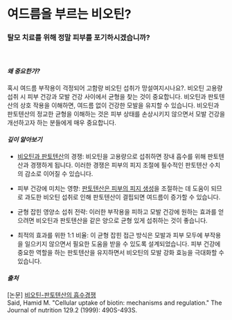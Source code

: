 # 여드름을 부르는 비오틴? 

### 탈모 치료를 위해 정말 피부를 포기하시겠습니까?　   
　    
#### ***왜 중요한가?***  
혹시 여드름 부작용이 걱정되어 고함량 비오틴 섭취가 망설여지시나요?. 비오틴 고용량 섭취 시 피부 건강과 모발 건강 사이에서 균형을 찾는 것이 중요합니다. 비오틴과 판토텐산의 상호 작용을 이해하면, 여드름 없이 건강한 모발을 유지할 수 있습니다. 비오틴과 판토텐산의 정교한 균형을 이해하는 것은 피부 상태를 손상시키지 않으면서 모발 건강을 개선하고자 하는 분들에게 매우 중요합니다.  
  
#### ***깊이 알아보기***  

 - [비오틴과 판토텐산](/m04/m0407/m040708)의 경쟁: 비오틴을 고용량으로 섭취하면 장내 흡수를 위해 판토텐산과 경쟁하게 됩니다. 이러한 경쟁은 피부의 피지 조절에 필수적인 판토텐산 수치의 감소로 이어질 수 있습니다.  
  
 - 피부 건강에 미치는 영향: [판토텐산은 피부의 피지 생성](/m04/m0407/m040724)을 조절하는 데 도움이 되므로 과도한 비오틴 섭취로 인해 판토텐산이 결핍되면 여드름이 증가할 수 있습니다.  
  
 - 균형 잡힌 영양소 섭취 전략: 이러한 부작용을 피하고 모발 건강에 원하는 효과를 얻으려면 비오틴과 판토텐산을 같은 양으로 균형 있게 섭취하는 것이 좋습니다.  
  
 - 최적의 효과를 위한 1:1 비율: 이 균형 잡힌 접근 방식은 모발과 피부 모두에 부작용을 일으키지 않으면서 필요한 도움을 받을 수 있도록 설계되었습니다. 피부 건강에 중요한 역할을 하는 판토텐산을 유지하면서 비오틴의 모발 강화 효능을 극대화할 수 있습니다.
 
 
#### ***출처***     
[논문] [비오틴-판토텐산의 흡수경쟁](/m04/m0407/m040708)  
Said, Hamid M. "Cellular uptake of biotin: mechanisms and regulation." The Journal of nutrition 129.2 (1999): 490S-493S. 
<!--stackedit_data:
eyJoaXN0b3J5IjpbNDc1ODI4OTIyLC05NDU5Njc1NDgsMjY1MT
U2OTkwLC03NjI2ODY1NjJdfQ==
-->
